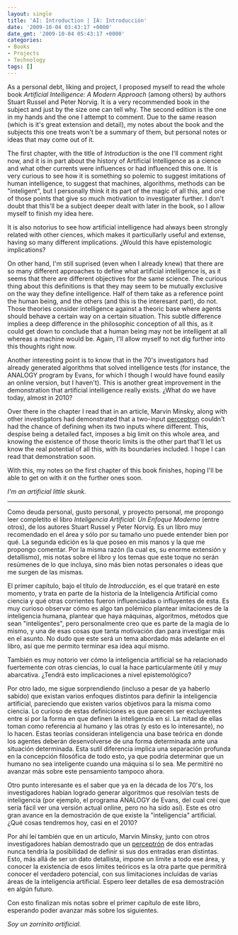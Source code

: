 ```yaml
---
layout: single
title: 'AI: Introduction | IA: Introducción'
date: '2009-10-04 03:43:17 +0000'
date_gmt: '2009-10-04 05:43:17 +0000'
categories:
- Books
- Projects
- Technology
tags: []
---
```


As a personal debt, liking and project, I proposed myself to read the whole book _Artificial Intelligence: A Modern Approach_ (among others) by authors Stuart Russel and Peter Norvig. It is a very recommended book in the subject and just by the size one can tell why. The second edition is the one in my hands and the one I attempt to comment. Due to the same reason (which is it's great extension and detail), my notes about the book and the subjects this one treats won't be a summary of them, but personal notes or ideas that may come out of it.

The first chapter, with the title of _Introduction_ is the one I'll comment right now, and it is in part about the history of Artificial Intelligence as a cience and what other currents were influences or had influenced this one. It is very curious to see how it is something so polemic to suggest imitations of human intelligence, to suggest that machines, algorithms, methods can be "inteligent", but I personally think it its part of the magic of all this, and one of those points that give so much motivation to investigater further. I don't doubt that this'll be a subject deeper dealt with later in the book, so I allow myself to finish my idea here.

It is also notorius to see how artificial intelligence had always been strongly related with other ciences, which makes it particullarly useful and extense, having so many different implications.  ¿Would this have epistemologic implications?

On other hand, I'm still suprised (even when I already knew) that there are so many different approaches to define what artificial intelligence is, as it seems that there are different objectives for the same science. The curious thing about this definitions is that they may seem to be mutually exclusive on the way they define intelligence. Half of them take as a reference point the human being, and the others (and this is the interesant part), do not. Those theories consider intelligence against a theoric base where agents should behave a certain way on a certain situation. This subtle difference implies a deep difference in the philosophic conception of all this, as it could get down to conclude that a human being may not be intelligent at all whereas a machine would be. Again, I'll allow myself to not dig further into this thoughts right now.

Another interesting point is to know that in the 70's investigators had already generated algorithms that solved intelligence tests (for instance, the ANALOGY program by Evans, for which I though I would have found easily an online version, but I haven't). This is another great improvement in the demonstration that artificial intelligence really exists.  ¿What do we have today, almost in 2010?

Over there in the chapter I read that in an article, Marvin Minsky, along with other investigators had demonstrated that a two-input [perceptron](http://en.wikipedia.org/wiki/Perceptron) couldn't had the chance of defining when its two inputs where different. This, despise being a detailed fact, imposes a big limit on this whole area, and knowing the existence of those theoric limits is the other part that'll let us know the real potential of all this, with its boundaries included. I hope I can read that demonstration soon.

With this, my notes on the first chapter of this book finishes, hoping I'll be able to get on with it on the further ones soon.

_I'm an artificial little skunk._

---

Como deuda personal, gusto personal, y proyecto personal, me propongo leer completito el libro _Inteligencia Artificial: Un Enfoque Moderno_ (entre otros), de los autores Stuart Russel y Peter Norvig. Es un libro muy recomendado en el área y sólo por su tamaño uno puede entender bien por qué. La segunda edición es la que poseo en mis manos y la que me propongo comentar. Por la misma razón (la cual es, su enorme extensión y detallismo), mis notas sobre el libro y los temas que este toque no serán resúmenes de lo que incluya, sino más bien notas personales o ideas que me surgen de las mismas.

El primer capítulo, bajo el título de _Introducción_, es el que trataré en este momento, y trata en parte de la historia de la Inteligencia Artificial como ciencia y qué otras corrientes fueron influenciadas o influyentes de esta. Es muy curioso observar cómo es algo tan polémico plantear imitaciones de la inteligencia humana, plantear que haya máquinas, algoritmos, métodos que sean "inteligentes", pero personalmente creo que es parte de la magia de lo mismo, y una de esas cosas que tanta motivación dan para investigar más en el asunto. No dudo que este será un tema abordado más adelante en el libro, así que me permito terminar esa idea aquí mismo.

También es muy notorio ver cómo la inteligencia artificial se ha relacionado fuertemente con otras ciencias, lo cual la hace particularmente útil y muy abarcativa.  ¿Tendrá esto implicaciones a nivel epistemológico?

Por otro lado, me sigue sorprendiendo (incluso a pesar de ya haberlo sabido) que existan varios enfoques distintos para definir la inteligencia artificial, pareciendo que existen varios objetivos para la misma como ciencia. Lo curioso de estas definiciones es que parecen ser excluyentes entre sí por la forma en que definen la inteligencia en sí. La mitad de ellas toman como referencia al humano y las otras (y esto es lo interesante), no lo hacen. Estas teorías consideran inteligencia una base teórica en donde los agentes deberán desenvolverse de una forma determinada ante una situación determinada. Esta sutil diferencia implica una separación profunda en la concepción filosófica de todo esto, ya que podría determinar que un humano no sea inteligente cuando una máquina sí lo sea. Me permitiré no avanzar más sobre este pensamiento tampoco ahora.

Otro punto interesante es el saber que ya en la década de los 70's, los investigadores habían logrado generar algoritmos que resolvían tests de inteligencia (por ejemplo, el programa ANALOGY de Evans, del cual creí que sería fácil ver una versión actual online, pero no ha sido así). Este es otro gran avance en la demostración de que existe la "inteligencia" artificial.  ¿Qué cosas tendremos hoy, casi en el 2010?

Por ahí leí también que en un artículo, Marvin Minsky, junto con otros investigadores habían demostrado que un [perceptrón](http://es.wikipedia.org/wiki/Perceptr%C3%B3n) de dos entradas nunca tendría la posibilidad de definir si sus dos entradas eran distintas. Esto, más allá de ser un dato detallista, impone un límite a todo ese área, y conocer la existencia de esos límites teóricos es la otra parte que permitirá conocer el verdadero potencial, con sus limitaciones incluidas de varias áreas de la inteligencia artificial. Espero leer detalles de esa demostración en algún futuro.

Con esto finalizan mis notas sobre el primer capítulo de este libro, esperando poder avanzar más sobre los siguientes.

_Soy un zorrinito artificial._
